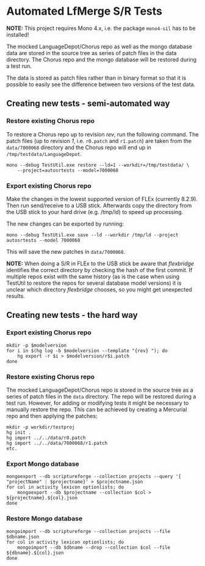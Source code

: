 # Automated LfMerge S/R Tests

**NOTE:** This project requires Mono 4.x, i.e. the package `mono4-sil` has to be installed!

The mocked LanguageDepot/Chorus repo as well as the mongo database data are stored
in the source tree as series of patch files in the data directory. The Chorus repo
and the mongo database will be restored during a test run.

The data is stored as patch files rather than in binary format so that it is
possible to easily see the difference between two versions of the test data.

## Creating new tests - semi-automated way

### Restore existing Chorus repo

To restore a Chorus repo up to revision _rev_, run the following command. The patch
files (up to revision _1_, i.e. `r0.patch` and `r1.patch`) are taken from the
`data/7000068` directory and the Chorus repo will end up in
`/tmp/testdata/LanguageDepot`.

	mono --debug TestUtil.exe restore --ld=1 --workdir=/tmp/testdata/ \
		--project=autosrtests --model=7000068

### Export existing Chorus repo

Make the changes in the lowest supported version of FLEx (currently 8.2.9). Then
run send/receive to a USB stick. Afterwards copy the directory from the USB stick to
your hard drive (e.g. /tmp/ld) to speed up processing.

The new changes can be exported by running:

	mono --debug TestUtil.exe save --ld --workdir /tmp/ld --project autosrtests --model 7000068

This will save the new patches in `data/7000068`.

**NOTE:** When doing a S/R in FLEx to the USB stick be aware that _flexbridge_ identifies
the correct directory by checking the hash of the first commit. If multiple repos
exist with the same history (as is the case when using TestUtil to restore the repos
for several database model versions) it is unclear which directory _flexbridge_
chooses, so you might get unexpected results.

## Creating new tests - the hard way

### Export existing Chorus repo

	mkdir -p $modelversion
	for i in $(hg log -b $modelversion --template "{rev} "); do
		hg export -r $i > $modelversion/r$i.patch
	done

### Restore existing Chorus repo

The mocked LanguageDepot/Chorus repo is stored in the source tree as a series of
patch files in the `data` directory. The repo will be restored during a test run.
However, for adding or modifying tests it might be necessary to manually restore the
repo. This can be achieved by creating a Mercurial repo and then applying the patches:

	mkdir -p workdir/testproj
	hg init .
	hg import ../../data/r0.patch
	hg import ../../data/7000068/r1.patch
	etc.

### Export Mongo database

	mongoexport --db scriptureforge --collection projects --query '{ "projectName" : $projectname}' > $projectname.json
	for col in activity lexicon optionlists; do
		mongoexport --db $projectname --collection $col > ${projectname}.${col}.json
	done

### Restore Mongo database

	mongoimport --db scriptureforge --collection projects --file $dbname.json
	for col in activity lexicon optionlists; do
		mongoimport --db $dbname --drop --collection $col --file ${dbname}.${col}.json
	done
